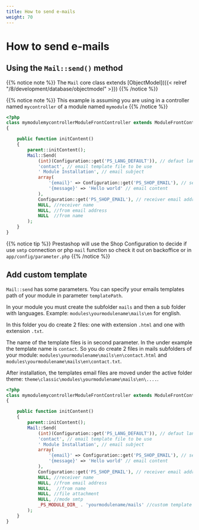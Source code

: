 ```yaml
---
title: How to send e-mails
weight: 70
---
```


# How to send e-mails

## Using the `Mail::send()` method

{{% notice note %}}
The `Mail` core class extends [ObjectModel]({{< relref "/8/development/database/objectmodel" >}})
{{% /notice %}}

{{% notice note %}}
This example is assuming you are using in a controller named `mycontroller` of a module named `mymodule`
{{% /notice %}}

```php
<?php
class mymodulemycontrollerModuleFrontController extends ModuleFrontController
{

    public function initContent()
    {
        parent::initContent();
        Mail::Send(
            (int)(Configuration::get('PS_LANG_DEFAULT')), // defaut language id
            'contact', // email template file to be use
            ' Module Installation', // email subject
            array(
                '{email}' => Configuration::get('PS_SHOP_EMAIL'), // sender email address
                '{message}' => 'Hello world' // email content
            ),
            Configuration::get('PS_SHOP_EMAIL'), // receiver email address
            NULL, //receiver name
            NULL, //from email address
            NULL  //from name
        );
    }
}
```

{{% notice tip %}}
Prestashop will use the Shop Configuration to decide if use `smtp` connection or php `mail` function so check it out on backoffice or in `app/config/parameter.php`
{{% /notice %}}

## Add custom template

`Mail::send` has some parameters. You can specify your emails templates path of your module in parameter `templatePath`.

In your module you must create the subfolder `mails` and then a sub folder with languages. Example: `modules\yourmodulename\mails\en` for english.

In this folder you do create 2 files: one with extension `.html` and one with extension `.txt`.

The name of the template files is in second parameter. In the under example the template name is `contact`. So you do create 2 files in mails subfolders of your module: `modules\yourmodulename\mails\en\contact.html` and `modules\yourmodulename\mails\en\contact.txt`.

After installation, the templates email files are moved under the active folder theme: `theme\classic\modules\yourmodulename\mails\en\....`.

```php
<?php
class mymodulemycontrollerModuleFrontController extends ModuleFrontController
{

    public function initContent()
    {
        parent::initContent();
        Mail::Send(
            (int)(Configuration::get('PS_LANG_DEFAULT')), // defaut language id
            'contact', // email template file to be use
            ' Module Installation', // email subject
            array(
                '{email}' => Configuration::get('PS_SHOP_EMAIL'), // sender email address
                '{message}' => 'Hello world' // email content
            ),
            Configuration::get('PS_SHOP_EMAIL'), // receiver email address
            NULL, //receiver name
            NULL, //from email address
            NULL,  //from name
            NULL, //file attachment
            NULL, //mode smtp
            _PS_MODULE_DIR_ . 'yourmodulename/mails' //custom template path
        );
    }
}
```
